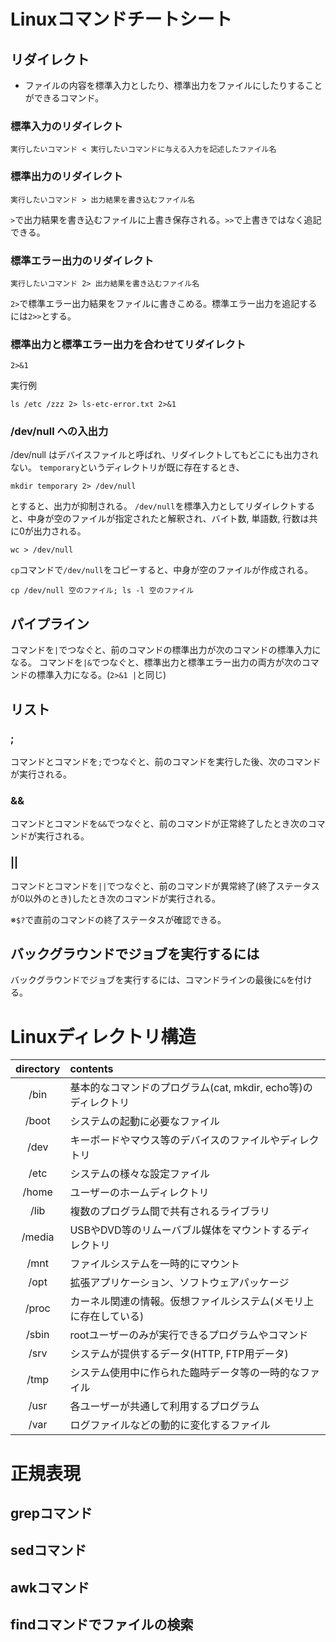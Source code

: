 # Linuxコマンドチートシート
## リダイレクト
- ファイルの内容を標準入力としたり、標準出力をファイルにしたりすることができるコマンド。

### 標準入力のリダイレクト
```
実行したいコマンド < 実行したいコマンドに与える入力を記述したファイル名
```

### 標準出力のリダイレクト
```
実行したいコマンド > 出力結果を書き込むファイル名
```

`>`で出力結果を書き込むファイルに上書き保存される。`>>`で上書きではなく追記できる。

### 標準エラー出力のリダイレクト
```
実行したいコマンド 2> 出力結果を書き込むファイル名
```

`2>`で標準エラー出力結果をファイルに書きこめる。標準エラー出力を追記するには`2>>`とする。

### 標準出力と標準エラー出力を合わせてリダイレクト
`2>&1`

実行例
```
ls /etc /zzz 2> ls-etc-error.txt 2>&1
```

### /dev/null への入出力
/dev/null はデバイスファイルと呼ばれ、リダイレクトしてもどこにも出力されない。
`temporary`というディレクトリが既に存在するとき、
```
mkdir temporary 2> /dev/null
```

とすると、出力が抑制される。
`/dev/null`を標準入力としてリダイレクトすると、中身が空のファイルが指定されたと解釈され、バイト数, 単語数, 行数は共に0が出力される。
```
wc > /dev/null
```

`cp`コマンドで`/dev/null`をコピーすると、中身が空のファイルが作成される。
```
cp /dev/null 空のファイル; ls -l 空のファイル
```

## パイプライン
コマンドを`|`でつなぐと、前のコマンドの標準出力が次のコマンドの標準入力になる。
コマンドを`|&`でつなぐと、標準出力と標準エラー出力の両方が次のコマンドの標準入力になる。(`2>&1 |`と同じ)

## リスト
### ;
コマンドとコマンドを`;`でつなぐと、前のコマンドを実行した後、次のコマンドが実行される。

### &&
コマンドとコマンドを`&&`でつなぐと、前のコマンドが正常終了したとき次のコマンドが実行される。

### ||
コマンドとコマンドを`||`でつなぐと、前のコマンドが異常終了(終了ステータスが0以外のとき)したとき次のコマンドが実行される。


※`$?`で直前のコマンドの終了ステータスが確認できる。


## バックグラウンドでジョブを実行するには
バックグラウンドでジョブを実行するには、コマンドラインの最後に`&`を付ける。

# Linuxディレクトリ構造
|  directory  |  contents  |
| :----:  | :---- |
|  /bin   |  基本的なコマンドのプログラム(cat, mkdir, echo等)のディレクトリ  |
|  /boot  |  システムの起動に必要なファイル  |
|  /dev   |  キーボードやマウス等のデバイスのファイルやディレクトリ  |
|  /etc   |  システムの様々な設定ファイル  |
|  /home  |  ユーザーのホームディレクトリ  |
|  /lib   |  複数のプログラム間で共有されるライブラリ  |
|  /media |  USBやDVD等のリムーバブル媒体をマウントするディレクトリ  |
|  /mnt   |  ファイルシステムを一時的にマウント  |
|  /opt   |  拡張アプリケーション、ソフトウェアパッケージ  |
|  /proc  |  カーネル関連の情報。仮想ファイルシステム(メモリ上に存在している)  |
|  /sbin  |  rootユーザーのみが実行できるプログラムやコマンド  |
|  /srv   |  システムが提供するデータ(HTTP, FTP用データ)  |
|  /tmp   |  システム使用中に作られた臨時データ等の一時的なファイル  |
|  /usr   |  各ユーザーが共通して利用するプログラム  |
|  /var   |  ログファイルなどの動的に変化するファイル  |



# 正規表現

## grepコマンド
## sedコマンド
## awkコマンド
## findコマンドでファイルの検索
